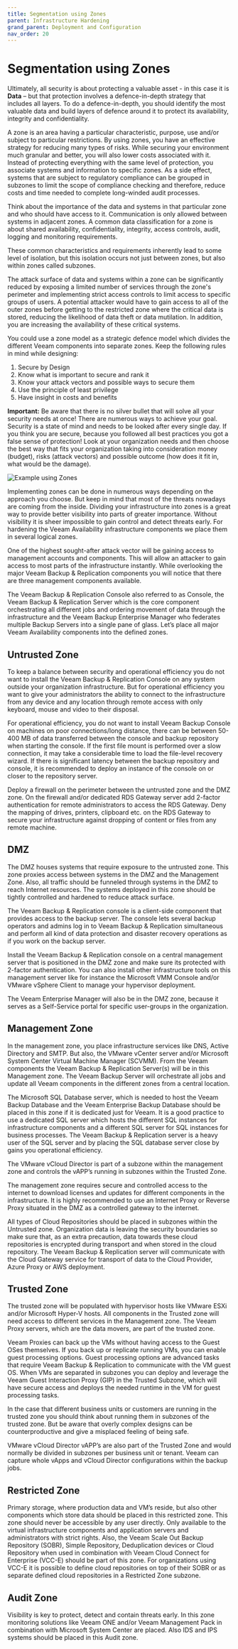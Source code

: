 ```yaml
---
title: Segmentation using Zones
parent: Infrastructure Hardening
grand_parent: Deployment and Configuration
nav_order: 20
---
```



# Segmentation using Zones

Ultimately, all security is about protecting a valuable asset - in this case it is **Data** – but that protection involves a defence-in-depth strategy that includes all layers. To do a defence-in-depth, you should identify the most valuable data and build layers of defence around it to protect its availability, integrity and confidentiality.   

A zone is an area having a particular characteristic, purpose, use and/or subject to particular restrictions. By using zones, you have an effective strategy for reducing many types of risks. While securing your environment much granular and better, you will also lower costs associated with it. Instead of protecting everything with the same level of protection, you associate systems and information to specific zones. As a side effect, systems that are subject to regulatory compliance can be grouped in subzones to limit the scope of compliance checking and therefore, reduce costs and time needed to complete long-winded audit processes.

Think about the importance of the data and systems in that particular zone and who should have access to it. Communication is only allowed between systems in adjacent zones. A common data classification for a zone is about shared availability, confidentiality, integrity, access controls, audit, logging and monitoring requirements.

These common characteristics and requirements inherently lead to some level of isolation, but this isolation occurs not just between zones, but also within zones called subzones.

The attack surface of data and systems within a zone can be significantly reduced by exposing a limited number of services through the zone's perimeter and implementing strict access controls to limit access to specific groups of users. A potential attacker would have to gain access to all of the outer zones before getting to the restricted zone where the critical data is stored, reducing the likelihood of data theft or data mutilation. In addition, you are increasing the availability of these critical systems.

You could use a zone model as a strategic defence model which divides the different Veeam components into separate zones. Keep the following rules in mind while designing:
1.	Secure by Design
2.	Know what is important to secure and rank it
3.	Know your attack vectors and possible ways to secure them
4.	Use the principle of least privilege
5.	Have insight in costs and benefits

**Important:** Be aware that there is no silver bullet that will solve all your security needs at once! There are numerous ways to achieve your goal. Security is a state of mind and needs to be looked after every single day. If you think you are secure, because you followed all best practices you got a false sense of protection! Look at your organization needs and then choose the best way that fits your organization taking into consideration money (budget), risks (attack vectors) and possible outcome (how does it fit in, what would be the damage).

![Example using Zones](Media/Veeam_Example_Hardening_by_Zones.png)

Implementing zones can be done in numerous ways depending on the approach you choose. But keep in mind that most of the threats nowadays are coming from the inside. Dividing your infrastructure into zones is a great way to provide better visibility into parts of greater importance. Without visibility it is sheer impossible to gain control and detect threats early. For hardening the Veeam Availability infrastructure components we place them in several logical zones.

One of the highest sought-after attack vector will be gaining access to management accounts and components. This will allow an attacker to gain access to most parts of the infrastructure instantly. While overlooking the major Veeam Backup & Replication components you will notice that there are three management components available.

The Veeam Backup & Replication Console also referred to as Console, the Veeam Backup & Replication Server which is the core component orchestrating all different jobs and ordering movement of data through the infrastructure and the Veeam Backup Enterprise Manager who federates multiple Backup Servers into a single pane of glass. Let’s place all major Veeam Availability components into the defined zones.

## Untrusted Zone
To keep a balance between security and operational efficiency you do not want to install the Veeam Backup & Replication Console on any system outside your organization infrastructure. But for operational efficiency you want to give your administrators the ability to connect to the infrastructure from any device and any location through remote access with only keyboard, mouse and video to their disposal.

For operational efficiency, you do not want to install Veeam Backup Console on machines on poor connections/long distance, there can be between 50-400 MB of data transferred between the console and backup repository when starting the console. If the first file mount is performed over a slow connection, it may take a considerable time to load the file-level recovery wizard. If there is significant latency between the backup repository and console, it is recommended to deploy an instance of the console on or closer to the repository server.

Deploy a firewall on the perimeter between the untrusted zone and the DMZ zone. On the firewall and/or dedicated RDS Gateway server add 2-factor authentication for remote administrators to access the RDS Gateway. Deny the mapping of drives, printers, clipboard etc. on the RDS Gateway to secure your infrastructure against dropping of content or files from any remote machine.

## DMZ
The DMZ houses systems that require exposure to the untrusted zone. This zone proxies access between systems in the DMZ and the Management Zone. Also, all traffic should be funneled through systems in the DMZ to reach Internet resources. The systems deployed in this zone should be tightly controlled and hardened to reduce attack surface.

The Veeam Backup & Replication console is a client-side component that provides access to the backup server. The console lets several backup operators and admins log in to Veeam Backup & Replication simultaneous and perform all kind of data protection and disaster recovery operations as if you work on the backup server.

Install the Veeam Backup & Replication console on a central management server that is positioned in the DMZ zone and make sure its protected with 2-factor authentication. You can also install other infrastructure tools on this management server like for instance the Microsoft VMM Console and/or VMware vSphere Client to manage your hypervisor deployment.

The Veeam Enterprise Manager will also be in the DMZ zone, because it serves as a Self-Service portal for specific user-groups in the organization.  

## Management Zone
In the management zone, you place infrastructure services like DNS, Active Directory and SMTP. But also, the VMware vCenter server and/or Microsoft System Center Virtual Machine Manager (SCVMM). From the Veeam components the Veeam Backup & Replication Server(s) will be in this Management zone. The Veeam Backup Server will orchestrate all jobs and update all Veeam components in the different zones from a central location.

The Microsoft SQL Database server, which is needed to host the Veeam Backup Database and the Veeam Enterprise Backup Database should be placed in this zone if it is dedicated just for Veeam. It is a good practice to use a dedicated SQL server which hosts the different SQL instances for infrastructure components and a different SQL server for SQL instances for business processes. The Veeam Backup & Replication server is a heavy user of the SQL server and by placing the SQL database server close by gains you operational efficiency.

The VMware vCloud Director is part of a subzone within the management zone and controls the vAPP’s running in subzones within the Trusted Zone.

The management zone requires secure and controlled access to the internet to download licenses and updates for different components in the infrastructure. It is highly recommended to use an Internet Proxy or Reverse Proxy situated in the DMZ as a controlled gateway to the internet.

All types of Cloud Repositories should be placed in subzones within the Untrusted zone. Organization data is leaving the security boundaries so make sure that, as an extra precaution, data towards these cloud repositories is encrypted during transport and when stored in the cloud repository. The Veeam Backup & Replication server will communicate with the Cloud Gateway service for transport of data to the Cloud Provider, Azure Proxy or AWS deployment.

## Trusted Zone
The trusted zone will be populated with hypervisor hosts like VMware ESXi and/or Microsoft Hyper-V hosts. All components in the Trusted zone will need access to different services in the Management zone. The Veeam Proxy servers, which are the data movers, are part of the trusted zone.

Veeam Proxies can back up the VMs without having access to the Guest OSes themselves. If you back up or replicate running VMs, you can enable guest processing options. Guest processing options are advanced tasks that require Veeam Backup & Replication to communicate with the VM guest OS. When VMs are separated in subzones you can deploy and leverage the Veeam Guest Interaction Proxy (GIP) in the Trusted Subzone, which will have secure access and deploys the needed runtime in the VM for guest processing tasks.

In the case that different business units or customers are running in the trusted zone you should think about running them in subzones of the trusted zone. But be aware that overly complex designs can be counterproductive and give a misplaced feeling of being safe.

VMware vCloud Director vAPP’s are also part of the Trusted Zone and would normally be divided in subzones per business unit or tenant. Veeam can capture whole vApps and vCloud Director configurations within the backup jobs.

## Restricted Zone
Primary storage, where production data and VM’s reside, but also other components which store data should be placed in this restricted zone. This zone should never be accessible by any user directly. Only available to the virtual infrastructure components and application servers and administrators with strict rights. Also, the Veeam Scale Out Backup Repository (SOBR), Simple Repository, Deduplication devices or Cloud Repository when used in combination with Veeam Cloud Connect for Enterprise (VCC-E) should be part of this zone. For organizations using VCC-E it is possible to define cloud repositories on top of their SOBR or as separate defined cloud repositories in a Restricted Zone subzone.

## Audit Zone
Visibility is key to protect, detect and contain threats early. In this zone monitoring solutions like Veeam ONE and/or Veeam Management Pack in combination with Microsoft System Center are placed. Also IDS and IPS systems should be placed in this Audit zone.
